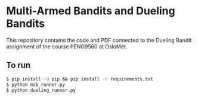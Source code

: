 # Multi-Armed Bandits and Dueling Bandits 
This repository contains the code and PDF connected to the Dueling Bandit assignment of the course PENG9560 at OsloMet. 


## To run 
```sh
$ pip install -U pip && pip install -r requirements.txt
$ python mab_runner.py 
$ python dueling_runner.py
```